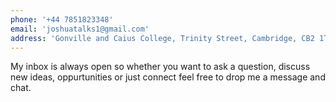 ```yaml
---
phone: '+44 7851823348'
email: 'joshuatalks1@gmail.com'
address: 'Gonville and Caius College, Trinity Street, Cambridge, CB2 1TA'
---
```


My inbox is always open so whether you want to ask a question, discuss new ideas, oppurtunities or just connect feel free to drop me a message and chat. 

